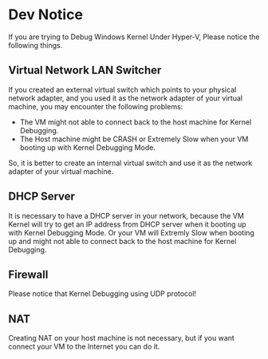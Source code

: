 # Dev Notice

If you are trying to Debug Windows Kernel Under Hyper-V, Please notice the following things.

## Virtual Network LAN Switcher

If you created an external virtual switch which points to your physical network adapter, and you used it as the network adapter of your virtual machine, you may encounter the following problems:

- The VM might not able to connect back to the host machine for Kernel Debugging.
- The Host machine might be CRASH or Extremely Slow when your VM booting up with Kernel Debugging Mode.

So, it is better to create an internal virtual switch and use it as the network adapter of your virtual machine.

## DHCP Server

It is necessary to have a DHCP server in your network, because the VM Kernel will try to get an IP address from DHCP server when it booting up with Kernel Debugging Mode. Or your VM will Extremly Slow when booting up and might not able to connect back to the host machine for Kernel Debugging.

## Firewall

Please notice that Kernel Debugging using UDP protocol!

## NAT

Creating NAT on your host machine is not necessary, but if you want connect your VM to the Internet you can do it.